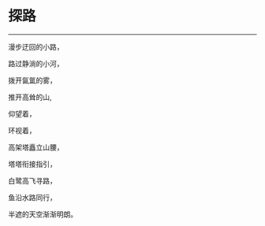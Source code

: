 # 探路
---

漫步迂回的小路，

路过静淌的小河，

拨开氤氲的雾，

推开高耸的山,

仰望着，

环视着，

高架塔矗立山腰，

塔塔衔接指引，

白鹭高飞寻路，

鱼沿水路同行，

半遮的天空渐渐明朗。
